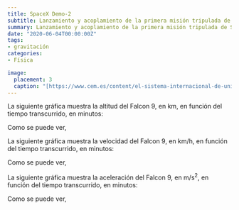 ```yaml
---
title: SpaceX Demo-2
subtitle: Lanzamiento y acoplamiento de la primera misión tripulada de SpaceX
summary: Lanzamiento y acoplamiento de la primera misión tripulada de SpaceX.
date: "2020-06-04T00:00:00Z"
tags:
- gravitación
categories:
- Física

image:
  placement: 3
  caption: "[https://www.cem.es/content/el-sistema-internacional-de-unidades-si](https://www.cem.es/content/el-sistema-internacional-de-unidades-si)"
---
```


La siguiente gráfica muestra la altitud del Falcon 9, en km, en función del tiempo transcurrido, en minutos:

<canvas id="h-t"></canvas>

<script>
	d3.csv('h.csv')
	  .then(makeChart);

	function makeChart(hdata) {
		var t = hdata.map(function(d) {return d.t});
		var h = hdata.map(function(d) {return d.h});		
		var chart = new Chart('h-t', {
		  type: 'line',
		  data: {
		    labels: t,
		    datasets: [
		      {
		        data: h,
 			    backgroundColor: '#2a54a9',
 				borderColor: '#2a54a9',
 				fill: false,
// 				pointRadius: 10,
// 				pointHoverRadius: 15,
 				showLine: false // no line shown
		      }
		    ]
		  },
		  options: {
			  scales: {
				  xAxes: [{
					  gridLines: {
						  drawOnChartArea: false,
						  color: "#111111" 
		              },
					  afterFit: function(scale) {
						  scale.height = 80  //<-- set value as you wish 
					  },
					  scaleLabel: {
						  display: true,
						  labelString: 'Tiempo (min)',
						  fontSize: 18,
						  fontFamily: 'Cabin Sketch',
						  fontColor: '#111111'
					  },
					  ticks: {
						  fontSize: 16,
  						  fontFamily: 'EB Garamond',
						  fontColor: '#111111',
						  maxTicksLimit: 9,
						  padding: 10
					  }
				  }],
				  yAxes: [{
					  gridLines: {
						  drawOnChartArea: false,
						  color: "#111111"						  
		              },
					  scaleLabel: {
						  display: true,
						  labelString: 'Altitud (km)',
						  fontSize: 18,
  						  fontFamily: 'Cabin Sketch',
						  fontColor: '#111111'						  
					  },
					  ticks: {
						  fontSize: 16,
  						  fontFamily: 'EB Garamond',
						  fontColor: '#111111',
						  padding: 10,
						  maxTicksLimit: 6						  
					  }
				  }]
			  	
			  },
		      legend: {
		      	display: false		              
		      }
		   }
		});
	}		
</script>
	
Como se puede ver,

La siguiente gráfica muestra la velocidad del Falcon 9, en km/h, en función del tiempo transcurrido, en minutos:

<canvas id="v-t"></canvas>

<script>
	d3.csv('v.csv')
	  .then(makeChart);

	function makeChart(hdata) {
		var t = hdata.map(function(d) {return d.t});
		var v = hdata.map(function(d) {return d.v});		
		var chart = new Chart('v-t', {
		  type: 'line',
		  data: {
		    labels: t,
		    datasets: [
		      {
		        data: v,
 			    backgroundColor: '#2a54a9',
 				borderColor: '#2a54a9',
 				fill: false,
// 				pointRadius: 10,
// 				pointHoverRadius: 15,
 				showLine: false // no line shown
		      }
		    ]
		  },
		  options: {
			  scales: {
				  xAxes: [{
					  gridLines: {
						  drawOnChartArea: false,
						  color: "#111111" 
		              },
					  afterFit: function(scale) {
						  scale.height = 80  //<-- set value as you wish 
					  },
					  scaleLabel: {
						  display: true,
						  labelString: 'Tiempo (min)',
						  fontSize: 18,
						  fontFamily: 'Cabin Sketch',
						  fontColor: '#111111'
					  },
					  ticks: {
						  fontSize: 16,
  						  fontFamily: 'EB Garamond',
						  fontColor: '#111111',
						  maxTicksLimit: 9,
						  padding: 10
					  }
				  }],
				  yAxes: [{
					  gridLines: {
						  drawOnChartArea: false,
						  color: "#111111"						  
		              },
					  scaleLabel: {
						  display: true,
						  labelString: 'Velocidad (km/h)',
						  fontSize: 18,
  						  fontFamily: 'Cabin Sketch',
						  fontColor: '#111111'						  
					  },
					  ticks: {
						  fontSize: 16,
  						  fontFamily: 'EB Garamond',
						  fontColor: '#111111',
						  padding: 10,
						  maxTicksLimit: 6						  
					  }
				  }]
			  	
			  },
		      legend: {
		      	display: false		              
		      },
			  annotation: {
				  annotations: [
					  {
			              type: "line",
			              mode: "vertical",
			              scaleID: "x-axis-0",
			              value: "2.33333333333333",
			              borderColor: "#b50000",
			              label: {
							// Background color of label, default below
							backgroundColor: 'rgba(181,0,0,0.8)',

							// Font family of text, inherits from global
							fontFamily: "Cabin Sketch",

							// Font size of text, inherits from global
							fontSize: 18,

							// Font style of text, default below
							fontStyle: "bold",

							// Font color of text, default below
							fontColor: "#fffff8",						  
			                content: "MECO",
			                enabled: true,
			                position: "top"
			              }
			          },
					  {
			              type: "line",
			              mode: "vertical",
			              scaleID: "x-axis-0",
			              value: "8.66666666666667",
			              borderColor: "#b50000",
			              label: {
							// Background color of label, default below
							backgroundColor: 'rgba(181,0,0,0.8)',

							// Font family of text, inherits from global
							fontFamily: "Cabin Sketch",

							// Font size of text, inherits from global
							fontSize: 18,

							// Font style of text, default below
							fontStyle: "bold",

							// Font color of text, default below
							fontColor: "#fffff8",
			                content: "SECO",
			                enabled: true,
			                position: "top"
			              }
			          }					  
			      ]
			  }
		   }
		});
	}		
</script>
	
Como se puede ver,

La siguiente gráfica muestra la aceleración del Falcon 9, en m/s<sup>2</sup>, en función del tiempo transcurrido, en minutos:

<canvas id="a-t"></canvas>

<script>
	d3.csv('a.csv')
	  .then(makeChart);

	function makeChart(hdata) {
		var t = hdata.map(function(d) {return d.t});
		var a = hdata.map(function(d) {return d.a});
		var chart = new Chart('a-t', {
		  type: 'line',
		  data: {
		    labels: t,
		    datasets: [
		      {
		        data: a,
 			    backgroundColor: '#2a54a9',
 				borderColor: '#2a54a9',
 				fill: false,
// 				pointRadius: 10,
// 				pointHoverRadius: 15,
 				showLine: false // no line shown
		      }
		    ]
		  },
		  options: {
			  scales: {
				  xAxes: [{
					  gridLines: {
						  drawOnChartArea: false,
						  color: "#111111" 
		              },
					  afterFit: function(scale) {
						  scale.height = 80  //<-- set value as you wish 
					  },
					  scaleLabel: {
						  display: true,
						  labelString: 'Tiempo (min)',
						  fontSize: 18,
						  fontFamily: 'Cabin Sketch',
						  fontColor: '#111111'
					  },
					  ticks: {
						  fontSize: 16,
  						  fontFamily: 'EB Garamond',
						  fontColor: '#111111',
						  maxTicksLimit: 9,
						  padding: 10
					  }
				  }],
				  yAxes: [{
					  gridLines: {
						  drawOnChartArea: false,
						  color: "#111111"						  
		              },
					  scaleLabel: {
						  display: true,
						  labelString: 'Aceleración (m/s^2)',
						  fontSize: 18,
  						  fontFamily: 'Cabin Sketch',
						  fontColor: '#111111'						  
					  },
					  ticks: {
						  fontSize: 16,
  						  fontFamily: 'EB Garamond',
						  fontColor: '#111111',
						  padding: 10,
						  maxTicksLimit: 6						  
					  }
				  }]
			  	
			  },
		      legend: {
		      	display: false		              
		      },
			  annotation: {
				  annotations: [
					  {
			              type: "line",
			              mode: "vertical",
			              scaleID: "x-axis-0",
			              value: "2.33333333333333",
			              borderColor: "#b50000",
			              label: {
							// Background color of label, default below
							backgroundColor: 'rgba(181,0,0,0.8)',

							// Font family of text, inherits from global
							fontFamily: "Cabin Sketch",

							// Font size of text, inherits from global
							fontSize: 18,

							// Font style of text, default below
							fontStyle: "bold",

							// Font color of text, default below
							fontColor: "#fffff8",					  
			                content: "MECO",
			                enabled: true,
			                position: "top"
			              }
			          },
					  {
			              type: "line",
			              mode: "vertical",
			              scaleID: "x-axis-0",
			              value: "8.66666666666667",
			              borderColor: "#b50000",
			              label: {
							// Background color of label, default below
							backgroundColor: 'rgba(181,0,0,0.8)',

							// Font family of text, inherits from global
							fontFamily: "Cabin Sketch",

							// Font size of text, inherits from global
							fontSize: 18,

							// Font style of text, default below
							fontStyle: "bold",

							// Font color of text, default below
							fontColor: "#fffff8",
			                content: "SECO",
			                enabled: true,
			                position: "top"
			              }
			          }
			      ]
			  }			  
		   }
		});
	}		
</script>
	
Como se puede ver,

<canvas id="h-t-MRUV"></canvas>

<script>
	d3.csv('hMRUV.csv')
	  .then(makeChart);

	function makeChart(hdata) {
		var t = hdata.map(function(d) {return d.t});
		var h = hdata.map(function(d) {return d.h});
		var hMRUV = hdata.map(function(d) {return d.hMRUV});
		var chart = new Chart('h-t-MRUV', {
		  type: 'line',
		  data: {
		    labels: t,
		    datasets: [
		      {
		        data: h,
 			    label: '"Experimental"', 
 			    backgroundColor: '#2a54a9',
 				borderColor: '#2a54a9',
 				fill: false,
// 				pointRadius: 10,
// 				pointHoverRadius: 15,
 				showLine: false // no line shown
		      },
		      {
		        data: hMRUV,
 			    label: 'MRUV', 				  
 			    backgroundColor: '#b50000',
 				borderColor: '#b50000',
 				fill: false,
				pointRadius: 0,
 			    pointStyle: 'line'
// 				pointRadius: 10,
// 				pointHoverRadius: 15,
		      }
		    ]
		  },
		  options: {
			  scales: {
				  xAxes: [{
					  gridLines: {
						  drawOnChartArea: false,
						  color: "#111111" 
		              },
					  afterFit: function(scale) {
						  scale.height = 80  //<-- set value as you wish 
					  },
					  scaleLabel: {
						  display: true,
						  labelString: 'Tiempo (min)',
						  fontSize: 18,
						  fontFamily: 'Cabin Sketch',
						  fontColor: '#111111'
					  },
					  ticks: {
						  fontSize: 16,
  						  fontFamily: 'EB Garamond',
						  fontColor: '#111111',
						  maxTicksLimit: 9,
						  padding: 10
					  }
				  }],
				  yAxes: [{
					  gridLines: {
						  drawOnChartArea: false,
						  color: "#111111"						  
		              },
					  scaleLabel: {
						  display: true,
						  labelString: 'Altitud (km)',
						  fontSize: 18,
  						  fontFamily: 'Cabin Sketch',
						  fontColor: '#111111'						  
					  },
					  ticks: {
						  fontSize: 16,
  						  fontFamily: 'EB Garamond',
						  fontColor: '#111111',
						  padding: 10,
						  maxTicksLimit: 6						  
					  }
				  }]
			  	
			  },
		      legend: {
				  labels: {
					  usePointStyle: true,
					  fontSize: 18,
  					  fontFamily: 'Cabin Sketch',
					  fontColor: '#111111'
				  }				  
		      }			  			  
		   }
		});
	}		
</script>